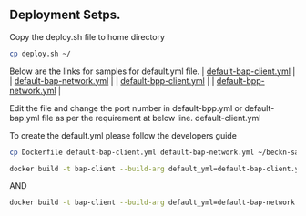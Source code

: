 ## Deployment Setps. 

Copy the deploy.sh file to home directory
```bash
cp deploy.sh ~/
```
Below are the links for samples for default.yml file.
| [default-bap-client.yml](https://github.com/ONDC-Official/beckn-sandbox/blob/develop/config/samples/bap-client.yaml) |
| [default-bap-network.yml](https://github.com/ONDC-Official/beckn-sandbox/blob/develop/config/samples/bap-network.yaml) |
| [default-bpp-client.yml](https://github.com/ONDC-Official/beckn-sandbox/blob/develop/config/samples/bpp-client.yaml) |
| [default-bpp-network.yml](https://github.com/ONDC-Official/beckn-sandbox/blob/develop/config/samples/bpp-network.yaml) |


Edit the file and change the port number in default-bpp.yml or default-bap.yml file as per the requirement at below line.
default-client.yml 

To create the default.yml please follow the developers guide 

```bash
cp Dockerfile default-bap-client.yml default-bap-network.yml ~/beckn-sandbox
```

```bash
docker build -t bap-client --build-arg default_yml=default-bap-client.yml --build-arg port=5001 .
```

AND

```bash
docker build -t bap-client --build-arg default_yml=default-bap-network.yml --build-arg port=5000 .
```

